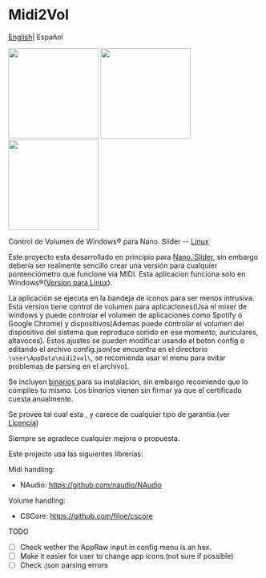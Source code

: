 # Midi2Vol
[English](./README.md)| Español



<img src="https://raw.githubusercontent.com/jesusvallejo/Midi2Vol/master/ReadResources/NanoSlider.png" width="180">  <img src="https://raw.githubusercontent.com/jesusvallejo/Midi2Vol/master/ReadResources/NanoBento.png" width="180"> <img src="https://raw.githubusercontent.com/jesusvallejo/Midi2Vol/master/ReadResources/NanoWavez.png" width="180">



Control de Volumen de Windows® para Nano. Slider -- [Linux](https://github.com/jesusvallejo/Midi2Vol-Linux)



Este proyecto esta desarrollado en principio para [Nano. Slider](https://www.keebwerk.com/nano-slider/), sin embargo debería ser realmente sencillo crear una versión para cualquier pontenciómetro que funcione via MIDI.
Esta aplicacion funciona solo en Windows®([Version para Linux](https://github.com/jesusvallejo/Midi2Vol-Linux)).

La aplicación se ejecuta en la bandeja de iconos para ser menos intrusiva.
Esta version tiene control de volumen para aplicaciones(Usa el mixer de windows y puede controlar el volumen de aplicaciones como Spotify o Google Chrome) y dispositivos(Ademas puede controlar el volumen del dispositivo del sistema que reproduce sonido en ese momento, auriculares, altavoces).
Estos ajustes se pueden modificar usando el boton config o editando el archivo config.json(se encuentra en el directorio 
```\user\AppData\midi2vol\```, se recomienda usar el menu para evitar problemas de parsing en el archivo).

Se incluyen [binarios ](https://github.com/jesusvallejo/Midi2Vol/releases) para su instalación, sin embargo recomiendo que lo compiles tu mismo.
Los binarios vienen sin firmar ya que el certificado cuesta anualmente.

Se provee tal cual esta , y carece de cualquier tipo de garantia.(ver [Licencia](https://raw.githubusercontent.com/jesusvallejo/Midi2Vol/master/LICENSE))

Siempre se agradece cualquier mejora o propuesta.

Este projecto usa las siguientes librerias:

Midi handling:
- NAudio: https://github.com/naudio/NAudio

Volume handling:
- CSCore: https://github.com/filoe/cscore

TODO
- [ ] Check wether the AppRaw input in config menu is an hex.
- [ ] Make it easier for user to change app icons.(not sure if possible)
- [ ] Check .json parsing errors

